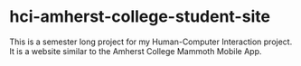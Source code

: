 # hci-amherst-college-student-site
This is a semester long project for my Human-Computer Interaction project. It is a website similar to the Amherst College Mammoth Mobile App. 
